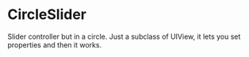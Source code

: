 # CircleSlider
Slider controller but in a circle. Just a subclass of UIView, it lets you set properties and then it works.
